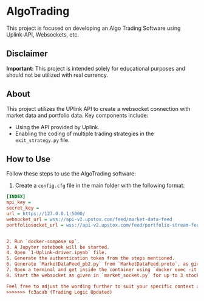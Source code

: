 # AlgoTrading

This project is focused on developing an Algo Trading Software using Uplink-API, Websockets, etc.

## Disclaimer

**Important:** This project is intended solely for educational purposes and should not be utilized with real currency.

## About

This project utilizes the UPlink API to create a websocket connection with market data and portfolio data. Key components include:

- Using the API provided by Uplink.
- Enabling the coding of multiple trading strategies in the `exit_strategy.py` file.

## How to Use

Follow these steps to use the AlgoTrading software:

1. Create a `config.cfg` file in the main folder with the following format:

```ini
[INDEX]
api_key =
secret_key =
url = https://127.0.0.1:5000/
websocket_url = wss://api-v2.upstox.com/feed/market-data-feed
portfoliosocket_url = wss://api-v2.upstox.com/feed/portfolio-stream-feed


2. Run `docker-compose up`.
3. A Jupyter notebook will be started.
4. Open `1-Uplink-driver.ipynb` file.
5. Generate the authentication token from the steps mentioned.
6. Generate `MarketDataFeed_pb2.py` from `MarketDataFeed.proto`, as given in the code.
7. Open a terminal and get inside the container using `docker exec -it container_id /bin/bash`.
8. Start the websocket as given in `market_socket.py` for up to 3 stocks or indices.

Feel free to adjust the wording further to suit your specific context and tone. Save this content in a Markdown (.md) file for use as your project's README.
>>>>>>> fc3acab (Trading Logic Updated)
